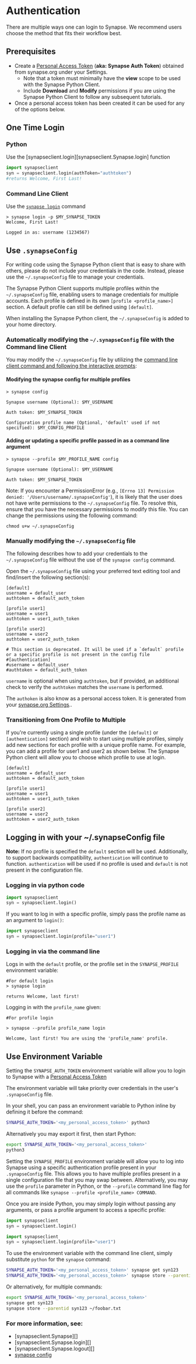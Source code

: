 # Authentication

There are multiple ways one can login to Synapse. We recommend users choose the method that fits their workflow best.

## Prerequisites

* Create a [Personal Access Token](https://help.synapse.org/docs/Managing-Your-Account.2055405596.html#ManagingYourAccount-PersonalAccessTokens) (**aka: Synapse Auth Token**) obtained
from synapse.org under your Settings.
    * Note that a token must minimally have the **view** scope to be used with the Synapse Python Client.
    * Include **Download** and **Modify** permissions if you are using the Synapse Python Client to follow any subsequent tutorials.
* Once a personal access token has been created it can be used for any of the options below.

## One Time Login

### Python

Use the [synapseclient.login][synapseclient.Synapse.login] function

```python
import synapseclient
syn = synapseclient.login(authToken="authtoken")
#returns Welcome, First Last!
```

### Command Line Client

Use the [`synapse login`](./command_line_client.md#login) command

<!-- termynal -->
```
> synapse login -p $MY_SYNAPSE_TOKEN
Welcome, First Last!

Logged in as: username (1234567)
```

## Use `.synapseConfig`

For writing code using the Synapse Python client that is easy to share with others, please do not include your credentials in the code. Instead, please use the `~/.synapseConfig` file to manage your credentials.

The Synapse Python Client supports multiple profiles within the `~/.synapseConfig` file, enabling users to manage credentials for multiple accounts. Each profile is defined in its own `[profile <profile_name>]` section. A default profile can still be defined using `[default]`.

When installing the Synapse Python client, the `~/.synapseConfig` is added to your home directory.

### Automatically modifying the `~/.synapseConfig` file with the Command line Client
You may modify the `~/.synapseConfig` file by utilizing the [command line client command and following the interactive prompts](./command_line_client.md#config):

#### Modifying the synapse config for multiple profiles

<!-- termynal -->
```
> synapse config

Synapse username (Optional): $MY_USERNAME

Auth token: $MY_SYNAPSE_TOKEN

Configuration profile name (Optional, 'default' used if not specified): $MY_CONFIG_PROFILE
```

#### Adding or updating a specific profile passed in as a command line argument
<!-- termynal -->
```
> synapse --profile $MY_PROFILE_NAME config

Synapse username (Optional): $MY_USERNAME

Auth token: $MY_SYNAPSE_TOKEN
```

Note: If you encounter a PermissionError
(e.g., `[Errno 13] Permission denied: '/Users/username/.synapseConfig'`), it is likely that the user does not have write permissions to the `~/.synapseConfig` file.
To resolve this, ensure that you have the necessary permissions to modify this file.
You can change the permissions using the following command:

`chmod u+w ~/.synapseConfig`


### Manually modifying the `~/.synapseConfig` file
The following describes how to add your credentials to the `~/.synapseConfig` file without the use of the `synapse config` command.

Open the `~/.synapseConfig` file using your preferred text editing tool and find/insert the following section(s):

```
[default]
username = default_user
authtoken = default_auth_token

[profile user1]
username = user1
authtoken = user1_auth_token

[profile user2]
username = user2
authtoken = user2_auth_token

# This section is deprecated. It will be used if a `default` profile or a specific profile is not present in the config file
#[authentication]
#username = default_user
#authtoken = default_auth_token
```

`username` is optional when using `authtoken`, but if provided, an additional check to verify the `authtoken` matches the `username` is performed.

The `authoken` is also know as a personal access token. It is generated from your [synapse.org Settings](https://help.synapse.org/docs/Managing-Your-Account.2055405596.html#ManagingYourAccount-PersonalAccessTokens)..

### Transitioning from One Profile to Multiple

If you're currently using a single profile (under the `[default]` or `[authentication]` section) and wish to start using multiple profiles,
simply add new sections for each profile with a unique profile name. For example, you can add a profile for user1 and user2 as shown below.
The Synapse Python client will allow you to choose which profile to use at login.

```
[default]
username = default_user
authtoken = default_auth_token

[profile user1]
username = user1
authtoken = user1_auth_token

[profile user2]
username = user2
authtoken = user2_auth_token
```

## Logging in with your ~/.synapseConfig file

**Note:** If no profile is specified the `default` section will be used. Additionally, to support backwards compatibility, `authentication` will continue to function. `authentication` will be used if no profile is used and `default` is not present in the configuration file.

### Logging in via python code

```python
import synapseclient
syn = synapseclient.login()
```

If you want to log in with a specific profile, simply pass the profile name as an argument to `login()`:

```python
import synapseclient
syn = synapseclient.login(profile="user1")
```

### Logging in via the command line

Logs in with the `default` profile, or the profile set in the `SYNAPSE_PROFILE` environment variable:

<!-- termynal -->
```
#For default login
> synapse login

returns Welcome, last first!
```

Logging in with the `profile_name` given:

<!-- termynal -->
```
#For profile login

> synapse --profile profile_name login

Welcome, last first! You are using the 'profile_name' profile.
```

## Use Environment Variable

Setting the `SYNAPSE_AUTH_TOKEN` environment variable will allow you to login to Synapse with a [Personal Access Token](https://help.synapse.org/docs/Managing-Your-Account.2055405596.html#ManagingYourAccount-PersonalAccessTokens)

The environment variable will take priority over credentials in the user's `.synapseConfig` file.

In your shell, you can pass an environment variable to Python inline by defining it before the command:

```bash
SYNAPSE_AUTH_TOKEN='<my_personal_access_token>' python3
```

Alternatively you may export it first, then start Python:

```bash
export SYNAPSE_AUTH_TOKEN='<my_personal_access_token>'
python3
```

Setting the `SYNAPSE_PROFILE` environment variable will allow you to log into Synapse using a specific authentication profile present in your `.synapseConfig` file. This allows you to have multiple profiles present in a single configuration file that you may swap between. Alternatively, you may use the `profile` parameter in Python, or the `--profile` command line flag for all commands like `synapse --profile <profile_name> COMMAND`.

Once you are inside Python, you may simply login without passing any arguments, or pass a profile argument to access a specific profile:

```python
import synapseclient
syn = synapseclient.login()

import synapseclient
syn = synapseclient.login(profile="user1")
```

To use the environment variable with the command line client, simply substitute `python` for the `synapse` command:

```bash
SYNAPSE_AUTH_TOKEN='<my_personal_access_token>' synapse get syn123
SYNAPSE_AUTH_TOKEN='<my_personal_access_token>' synapse store --parentid syn123 ~/foobar.txt
```

Or alternatively, for multiple commands:

```bash
export SYNAPSE_AUTH_TOKEN='<my_personal_access_token>'
synapse get syn123
synapse store --parentid syn123 ~/foobar.txt
```

### For more information, see:

- [synapseclient.Synapse][]
- [synapseclient.Synapse.login][]
- [synapseclient.Synapse.logout][]
- [synapse config](./configuration.md)
